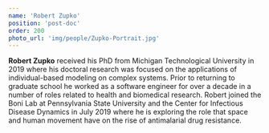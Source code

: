 ```yaml
---
name: 'Robert Zupko'
position: 'post-doc'
order: 200
photo_url: 'img/people/Zupko-Portrait.jpg'
---
```

**Robert Zupko** received his PhD from Michigan Technological University in 2019 where his doctoral research was focused on the applications of individual-based modeling on complex systems. Prior to returning to graduate school he worked as a software engineer for over a decade in a number of roles related to health and biomedical research. Robert joined the Boni Lab at Pennsylvania State University and the Center for Infectious Disease Dynamics in July 2019 where he is exploring the role that space and human movement have on the rise of antimalarial drug resistance.